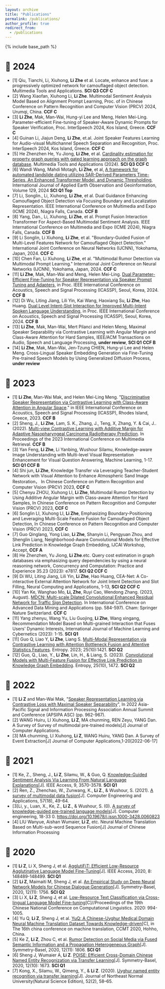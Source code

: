 ```yaml
---
layout: archive
title: "Publications"
permalink: /publications/
author_profile: true
redirect_from:
  - /publications
---
```


{% include base_path %}

📔 2024
==
* [1] Qiu, Tianchi, Li, Xiuhong, **Li Zhe** et al. Locate, enhance and fuse: a progressively optimized network for camouflaged object detection.  Multimedia Tools and Applications. **SCI Q3 CCF C**
* [2] Wang Xiaofan, Xiuhong Li, **Li Zhe**. Multimodal Sentiment Analysis Model Based on Alignment Prompt Learning, Proc. of in Chinese Conference on Pattern Recognition and Computer Vision (PRCV) 2024, Urumqi, China. **CCF C**
* [3] **Li Zhe**, Mak, Man-Wai, Hung-yi Lee and Meng, Helen Mei-Ling. Parameter-efficient Fine-tuning of Speaker-Aware Dynamic Prompts for Speaker Verification, Proc. InterSpeech 2024, Kos Island, Greece.  **CCF C**
* [4] Guinan Li, Jiajun Deng, **Li Zhe**, et.al. Joint Speaker Features Learning for Audio-visual Multichannel Speech Separation and Recognition, Proc. InterSpeech 2024, Kos Island, Greece. **CCF C**
* [5] He Zhenzhen He, Yu Jiong, **Li Zhe**, et al. [Cardinality estimation for property graph queries with gated learning approach on the graph database](https://doi.org/10.1007/s11042-024-19215-7). Multimedia Tools and Applications (2024). **SCI Q3 CCF C**
* [6] Wandi Wang, Mahdi Motagh, **Li Zhe**, et al, [A framework for automated landslide dating utilizing SAR-Derived Parameters Time-Series, An Enhanced Transformer Model, and Dynamic Thresholding](https://doi.org/10.1016/j.jag.2024.103795), International Journal of Applied Earth Observation and Geoinformation, Volume 129, 2024 **SCI Q1 Top**
* [7] Li, Songlin., Li, Xiuhong, **Li Zhe**, et al. Dual Guidance Enhancing Camouflaged Object Detection via Focusing Boundary and Localization Representation. IEEE International Conference on Multimedia and Expo (ICME 2024), Niagra Falls, Canada. **CCF B**
* [8] Yang, Dan., Li, Xiuhong, **Li Zhe**, et al. Prompt Fusion Interaction Transformer For Aspect-Based Multimodal Sentiment Analysis. IEEE International Conference on Multimedia and Expo (ICME 2024), Niagra Falls, Canada. **CCF B**
* [9] Li Songlin, Li Xiuhong, **Li Zhe**, et al. "Boundary-Guided Fusion of Multi-Level Features Network for Camouflaged Object Detection." International Joint Conference on Neural Networks (IJCNN), Yokohama, Japan, 2024. **CCF C**
* [10] Chen Fan, Li Xiuhong, **Li Zhe**, et al. "Multimodal Rumor Detection via Multimodal Prompt Learning." International Joint Conference on Neural Networks (IJCNN), Yokohama, Japan, 2024. **CCF C**
* [11] **Li Zhe**, Mak, Man-Wai and Meng, Helen Mei-Ling. [Dual Parameter-Efficient Fine-Tuning for Speaker Representation via Speaker Prompt Tuning and Adapters](https://ieeexplore.ieee.org/abstract/document/10447795), in Proc. IEEE International Conference on Acoustics, Speech and Signal Processing (ICASSP), Seoul, Korea, 2024. **CCF B**
* [12] Di Wu, Liting Jiang, Lili Yin, Kai Wang, Haoxiang Su, **Li Zhe**, Hao Huang. [Dual Level Intent-Slot Interaction for Improved Multi-Intent Spoken Language Understanding](https://ieeexplore.ieee.org/document/10448206), in Proc. IEEE International Conference on Acoustics, Speech and Signal Processing (ICASSP), Seoul, Korea, 2024. **CCF B**
* [13] **Li Zhe**, Mak, Man-Wai, Mert Pilanci and Helen Meng, Maximal Speaker Separability via Contrastive Learning with Angular Margin and Class-Aware Attention for Hard Samples, IEEE/ACM Transactions on Audio, Speech and Language Processing, **under review**, **SCI Q1** **CCF B**
* [14] **Li Zhe**, Mak, Man-Wai, Jen-Tzung CHIEN, Hung-yi Lee and Helen Meng. Cross-Lingual Speaker Embedding Generation via Fine-Tuning Pre-trained Speech Models by Using Generalized Diffusion Process, **under review**

  
📔 2023
==
* [1] **Li Zhe**, Man-Wai Mak, and Helen Mei-Ling Meng. "[Discriminative Speaker Representation via Contrastive Learning with Class-Aware Attention in Angular Space](https://arxiv.org/pdf/2210.16622.pdf)." in IEEE International Conference on Acoustics, Speech and Signal Processing (ICASSP), Rhodes Island, Greece, 2023. **CCF B**
* [2] Sheng, J., **Li Zhe**, Lam, S. K., Zhang, J., Teng, X, Zhang, Y. & Cai, J.. (2022). [Multi-view Contrastive Learning with Additive Margin for Adaptive Nasopharyngeal Carcinoma Radiotherapy Prediction](https://arxiv.org/pdf/2210.15201.pdf). In Proceedings of the 2023 International Conference on Multimedia Retrieval. **CCF B**
* [3] Yan Feng, **Li Zhe**, Li Yanbing, Wushour Silamu, Knowledge-aware Image Understanding with Multi-level Visual Representation Enhancement for Visual Question Answering, Machine Learning, 1-17. **SCI Q1 CCF B**
* [4] Shi jun, **Li Zhe**, Knowledge Transfer via Leveraging Teacher-Student Network with Visual Attention to Enhance Atmospheric Sand Image Restoration， In Chinese Conference on Pattern Recognition and Computer Vision (PRCV) 2023, **CCF C**
* [5] Chenyu ZHOU, Xiuhong LI, **Li Zhe**, Multimodal Rumor Detection by Using Additive Angular Margin with Class-aware Attention for Hard Samples, In Chinese Conference on Pattern Recognition and Computer Vision (PRCV) 2023, **CCF C**
* [6] Songlin LI, Xiuhong LI, **Li Zhe**, Emphasizing Boundary-Positioning and Leveraging Multi-Scale Feature Fusion for Camouflaged Object Detection, In Chinese Conference on Pattern Recognition and Computer Vision (PRCV) 2023, **CCF C**
* [7] Guo Qinglang, Yong Liao,  **Li Zhe**, Shanyin Li, Pengyuan Zhou, and Shenglin Liang, Neighborhood-Aware Convolutional Models for Effective Link Prediction in Knowledge Graph Embedding, IJCAI Workshop, Accept, **CCF A**
* [8] He Zhenzhen, Yu Jiong, **Li Zhe**.etc. Query cost estimation in graph databases via emphasizing query dependencies by using a neural reasoning network, Concurrency and Computation: Practice and Experience 35.23 (2023): e7817. **SCI Q2 CCF C**
* [9] Di WU, Liting Jiang, Lili Yin, **Li Zhe**, Hao Huang, CEA-Net: A Co-interactive External Attention Network for Joint Intent Detection and Slot Filling, Neural Computing and Applications, 1-13, **SCI Q2 CCF C**
* [10] Yan Ke, Wanghao Mo, **Li, Zhe**, Ruyi Cao, Wendong Zhang. (2023, August). [MDCN: Multi-scale Dilated Convolutional Enhanced Residual Network for Traffic Sign Detection](https://link.springer.com/chapter/10.1007/978-3-031-46661-8_39). In International Conference on Advanced Data Mining and Applications (pp. 584-597). Cham: Springer Nature Switzerland. **CCF C**
* [11] Yang zhenyu, Wang Yu, Liu Guojing, **Li Zhe**, Wang xingang, Recommendation Model Based on Multi-grained Interaction that Fuses Users' Dynamic Interests, International Journal of Machine Learning and Cybernetics (2023): 1-15. **SCI Q1**
* [11] Guo Q, Liao Y, **Li Zhe**, Liang S. [Multi-Modal Representation via Contrastive Learning with Attention Bottleneck Fusion and Attentive Statistics Features](https://www.mdpi.com/1099-4300/25/10/1421). Entropy. 2023; 25(10):1421. **SCI Q2**
* [12] Guo, Q., Liao, Y., **Li Zhe**, Lin, H., & Liang, S. (2023). [Convolutional Models with Multi-Feature Fusion for Effective Link Prediction in Knowledge Graph Embedding](https://www.mdpi.com/1099-4300/25/10/1472). Entropy, 25(10), 1472. **SCI Q2**


📔 2022
==
* [1] **Li Z** and Man-Wai Mak, "[Speaker Representation Learning via Contrastive Loss with Maximal Speaker Separability](http://www.eie.polyu.edu.hk/~mwmak/papers/apsipa22.pdf)", In 2022 Asia-Pacific Signal and Information Processing Association Annual Summit and Conference (APSIPA ASC) (pp. 962-967).
* [2] WANG Huiru, LI Xiuhong, **Li Z**, MA chunming, REN Zeyu, YANG Dan. A Survey of Survey of multimodal pre-trained models[J] Journal of Computer Applications.
* [3] MA chunming, LI Xiuhong, **Li Z**, WANG Huiru, YANG Dan. A Survey of Event Extraction[J] Journal of Computer Applications,1-20[2022-06-17]

📔 2021
==
* [1] Ke, Z., Sheng, J., **Li Z**, Silamu, W., & Guo, Q. [Knowledge-Guided Sentiment Analysis Via Learning From Natural Language Explanations](https://ieeexplore.ieee.org/stamp/stamp.jsp?tp=&arnumber=9316242)[J]. IEEE Access, 9, 3570-3578. **SCI Q1**
* [2] Ren, Z., Zhenchao, W., Zunwang, K., **Li Z**., & Wushour, S. (2021). [A survey of multimodal data fusion](http://cea.ceaj.org/CN/abstract/abstract39897.shtml)[J]. Computer Engineering and Applications, 57(18), 49-64.
* [3]Li, y., Luan, X., Ke, Z., **Li Z**., & Wushour, S. (0). [A survey of knowledge-guided pre-trained language models](http://www.ecice06.com/CN/10.19678/j.issn.1000-3428.0060823#1)[J]. Computer engineering, 18-33 0. https://doi.org/10.19678/j.issn.1000-3428.0060823
* [4] LIU Wanyue, Aishan Wumaier, **Li Z**, etc. Neural Machine Translation Based on Multi-sub-word Sequence Fusion[J] Journal of Chinese Information Processing

📔 2020
==
* [1] **Li Z**, Li X, Sheng J, et al. [AgglutiFiT: Efficient Low-Resource Agglutinative Language Model Fine-Tuning](https://ieeexplore.ieee.org/stamp/stamp.jsp?tp=&arnumber=9164940)[J]. IEEE Access, 2020, 8: 148489-148499. **SCI Q1**
* [2] **Li Z**, Maimaiti M, Sheng J, et al. [An Empirical Study on Deep Neural Network Models for Chinese Dialogue Generation](https://www.mdpi.com/2073-8994/12/11/1756/htm)[J]. Symmetry-Basel, 2020, 12(11): 1756. **SCI Q2**
* [3] Li X, **Li Z**, Sheng J, et al. [Low-Resource Text Classification via Cross-lingual Language Model Fine-tuning](https://aclanthology.org/2020.ccl-1.92.pdf)[C]//Proceedings of the 19th Chinese National Conference on Computational Linguistics. 2020: 994-1005.
* [4] Yu Q, **Li Z**, Sheng J, et al. [YuQ: A Chinese-Uyghur Medical Domain Neural Machine Translation Dataset Towards Knowledge-driven](http://sc.cipsc.org.cn/mt/conference/2020/papers/T20-1004.pdf)[C], in The 16th china conference on machine translation, CCMT 2020, Hohho, China.
* [5] Ke Z, **Li Z**, Zhou C, et al. [Rumor Detection on Social Media via Fused Semantic Information and a Propagation Heterogeneous Graph](https://www.mdpi.com/2073-8994/12/11/1806)[J]. Symmetry-Basel, 2020, 12(11): 1806. **SCI Q1**
* [6] Sheng J, Wumaier A, **Li Z**. [POISE: Efficient Cross-Domain Chinese Named Entity Recognization via Transfer Learning](https://www.mdpi.com/2073-8994/12/10/1673)[J]. Symmetry-Basel, 2020, 12(10): 1673. **SCI Q1**
* [7] Kong, X., Silamu, W., Qimeng, Y., & **Li Z**. (2020). [Uyghur named entity recognition via transfer learning](
https://www.cnki.com.cn/Article/CJFDTotal-DBSZ202002010.htm)[J]. Journal of Northeast Normal University(Natural Science Edition), 52(2), 58–65.
